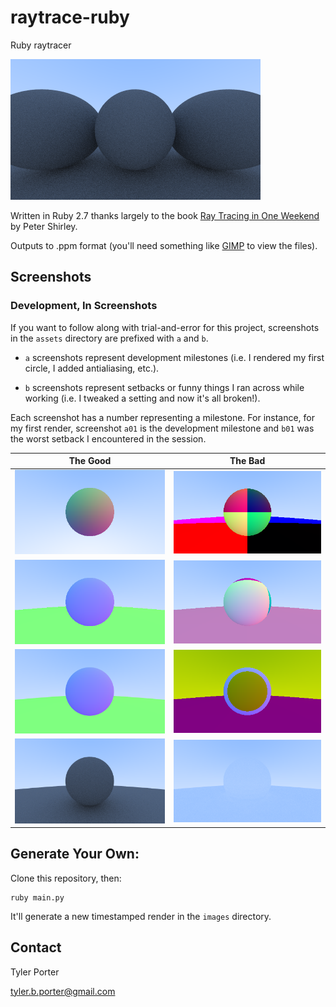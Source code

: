 # raytrace-ruby

Ruby raytracer

![Header](assets/header.png)

Written in Ruby 2.7 thanks largely to the book [Ray Tracing in One Weekend](https://raytracing.github.io/books/RayTracingInOneWeekend.html) by Peter Shirley.

Outputs to .ppm format (you'll need something like [GIMP](https://www.gimp.org/) to view the files).

## Screenshots

### Development, In Screenshots

If you want to follow along with trial-and-error for this project, screenshots in the `assets` directory are prefixed with `a` and `b`. 

* `a` screenshots represent development milestones (i.e. I rendered my first circle, I added antialiasing, etc.). 

* `b` screenshots represent setbacks or funny things I ran across while working (i.e. I tweaked a setting and now it's all broken!).

Each screenshot has a number representing a milestone. For instance, for my first render, screenshot `a01` is the development milestone and `b01` was the worst setback I encountered in the session.

The Good | The Bad
:-------:|:------:
![Surface Normals of a Sphere](assets/a01_surface_normals.png) | ![Rendering Color](assets/b01_color_mistakes.png)
![Rendering the World](assets/a02_world_rendering.png) | ![Rendering Color 2](assets/b02_color_mistakes2.png)
![Antialiasing](assets/a03_antialiased_100_per_px.png) | ![Antialiasing Error](assets/b03_antialiasing_error.png)
![Diffusion](assets/a04_diffusion.png) | ![Diffusion Error](assets/b04_washed_out_diffusion.png)


## Generate Your Own:

Clone this repository, then:

```shell
ruby main.py
```

It'll generate a new timestamped render in the `images` directory.

## Contact

Tyler Porter

tyler.b.porter@gmail.com